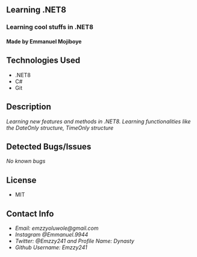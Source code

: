 ## Learning .NET8
### Learning cool stuffs in .NET8
#### Made by Emmanuel Mojiboye

## Technologies Used
* .NET8
* C#
* Git

## Description
_Learning new features and methods in .NET8. Learning functionalities like the DateOnly structure, TimeOnly structure_

## Detected Bugs/Issues
_No known bugs_

## License
* MIT

## Contact Info

- _Email: emzzyoluwole@gmail.com_
- _Instagram @Emmanuel.9944_
- _Twitter: @Emzzy241 and Profile Name: Dynasty_
- _Github Username: Emzzy241_
